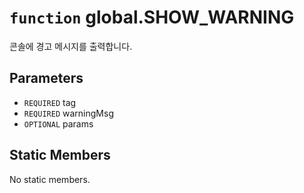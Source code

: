 # `function` global.SHOW_WARNING
콘솔에 경고 메시지를 출력합니다.

## Parameters
* `REQUIRED` tag 
* `REQUIRED` warningMsg 
* `OPTIONAL` params 

## Static Members
No static members.
